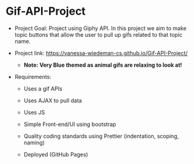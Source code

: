 # Gif-API-Project

- Project Goal: Project using Giphy API. In this project we aim to make topic buttons that allow the user to pull up gifs related to that topic name. 
  
 - Project link: https://vanessa-wiedeman-cs.github.io/Gif-API-Project/
    - **Note: Very Blue themed as animal gifs are relaxing to look at!**

- Requirements:

  - Uses a gif APIs

  - Uses AJAX to pull data

  - Uses JS

  - Simple Front-end/UI using bootstrap

  - Quality coding standards using Prettier (indentation, scoping, naming)

  - Deployed (GitHub Pages)
  
  
